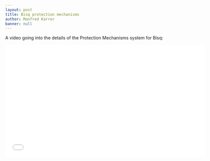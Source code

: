 ```yaml
---
layout: post
title: Bisq protection mechanisms
author: Manfred Karrer
banner: null
---
```

A video going into the details of the Protection Mechanisms system for Bisq:

<iframe src="//player.vimeo.com/video/110391150" width="640" height="360" frameborder="0" allowfullscreen="allowfullscreen"></iframe>

